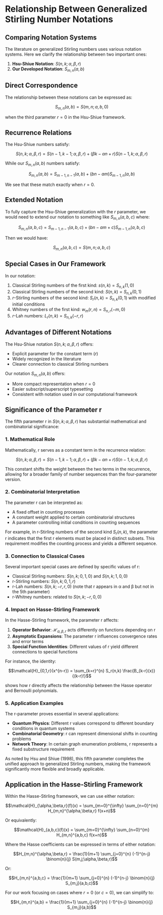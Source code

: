 # Relationship Between Generalized Stirling Number Notations

## Comparing Notation Systems

The literature on generalized Stirling numbers uses various notation systems. Here we clarify the relationship between two important ones:

1. **Hsu-Shiue Notation**: $S(n,k;\alpha,\beta,r)$
2. **Our Developed Notation**: $S_{m,n}(a,b)$

## Direct Correspondence

The relationship between these notations can be expressed as:

$$S_{m,n}(a,b) = S(m,n;a,b,0)$$

when the third parameter $r=0$ in the Hsu-Shiue framework.

## Recurrence Relations

The Hsu-Shiue numbers satisfy:

$$S(n,k;\alpha,\beta,r) = S(n-1,k-1;\alpha,\beta,r) + (\beta k - \alpha n + r)S(n-1,k;\alpha,\beta,r)$$

While our $S_{m,n}(a,b)$ numbers satisfy:

$$S_{m,n}(a,b) = S_{m-1,n-1}(a,b) + (bn - am)S_{m-1,n}(a,b)$$

We see that these match exactly when $r=0$.

## Extended Notation

To fully capture the Hsu-Shiue generalization with the $r$ parameter, we would need to extend our notation to something like $S_{m,n}(a,b,c)$ where:

$$S_{m,n}(a,b,c) = S_{m-1,n-1}(a,b,c) + (bn - am + c)S_{m-1,n}(a,b,c)$$

Then we would have:

$$S_{m,n}(a,b,c) = S(m,n;a,b,c)$$

## Special Cases in Our Framework

In our notation:

1. Classical Stirling numbers of the first kind: $s(n,k) = S_{n,k}(1,0)$
2. Classical Stirling numbers of the second kind: $S(n,k) = S_{n,k}(0,1)$
3. $r$-Stirling numbers of the second kind: $S_r(n,k) = S_{n,k}(0,1)$ with modified initial conditions
4. Whitney numbers of the first kind: $w_m(r,n) = S_{n,r}(-m,0)$
5. $r$-Lah numbers: $L_r(n,k) = S_{n,k}(-r,r)$

## Advantages of Different Notations

The Hsu-Shiue notation $S(n,k;\alpha,\beta,r)$ offers:
- Explicit parameter for the constant term ($r$)
- Widely recognized in the literature
- Clearer connection to classical Stirling numbers

Our notation $S_{m,n}(a,b)$ offers:
- More compact representation when $r=0$
- Easier subscript/superscript typesetting
- Consistent with notation used in our computational framework

## Significance of the Parameter r

The fifth parameter r in $S(n,k;\alpha,\beta,r)$ has substantial mathematical and combinatorial significance:

### 1. Mathematical Role

Mathematically, r serves as a constant term in the recurrence relation:

$$S(n,k;\alpha,\beta,r) = S(n-1,k-1;\alpha,\beta,r) + (\beta k - \alpha n + r)S(n-1,k;\alpha,\beta,r)$$

This constant shifts the weight between the two terms in the recurrence, allowing for a broader family of number sequences than the four-parameter version.

### 2. Combinatorial Interpretation

The parameter r can be interpreted as:

- A fixed offset in counting processes
- A constant weight applied to certain combinatorial structures
- A parameter controlling initial conditions in counting sequences

For example, in r-Stirling numbers of the second kind $S_r(n,k)$, the parameter r indicates that the first r elements must be placed in distinct subsets. This requirement modifies the counting process and yields a different sequence.

### 3. Connection to Classical Cases

Several important special cases are defined by specific values of r:

- Classical Stirling numbers: $S(n,k;0,1,0)$ and $S(n,k;1,0,0)$
- r-Stirling numbers: $S(n,k;0,1,r)$
- r-Lah numbers: $S(n,k;-r,r,0)$ (note that r appears in α and β but not in the 5th parameter)
- r-Whitney numbers: related to $S(n,k;-r,0,0)$

### 4. Impact on Hasse-Stirling Framework

In the Hasse-Stirling framework, the parameter r affects:

1. **Operator Behavior**: $\mathcal{H}_{\alpha,\beta,r}$ acts differently on functions depending on r
2. **Asymptotic Expansions**: The parameter r influences convergence rates and error terms
3. **Special Function Identities**: Different values of r yield different connections to special functions

For instance, the identity:

$$\mathcal{H}_{0,1,r}(x^{n-r}) = \sum_{k=r}^{n} S_r(n,k) \frac{B_{k-r}(x)}{(k-r)!}$$

shows how r directly affects the relationship between the Hasse operator and Bernoulli polynomials.

### 5. Application Examples

The r-parameter proves essential in several applications:

- **Quantum Physics**: Different r values correspond to different boundary conditions in quantum systems
- **Combinatorial Geometry**: r can represent dimensional shifts in counting problems
- **Network Theory**: In certain graph enumeration problems, r represents a fixed substructure requirement

As noted by Hsu and Shiue (1998), this fifth parameter completes the unified approach to generalized Stirling numbers, making the framework significantly more flexible and broadly applicable.

## Application in the Hasse-Stirling Framework

Within the Hasse-Stirling framework, we can use either notation:

$$\mathcal{H}_{\alpha,\beta,r}(f)(x) = \sum_{m=0}^{\infty} \sum_{n=0}^{m} H_{m,n}^{\alpha,\beta,r} f(x+n)$$

Or equivalently:

$$\mathcal{H}_{a,b,c}(f)(x) = \sum_{m=0}^{\infty} \sum_{n=0}^{m} H_{m,n}^{a,b,c} f(x+n)$$

Where the Hasse coefficients can be expressed in terms of either notation:

$$H_{m,n}^{\alpha,\beta,r} = \frac{1}{m+1} \sum_{j=0}^{n} (-1)^{n-j} \binom{n}{j} S(m,j;\alpha,\beta,r)$$

Or:

$$H_{m,n}^{a,b,c} = \frac{1}{m+1} \sum_{j=0}^{n} (-1)^{n-j} \binom{n}{j} S_{m,j}(a,b,c)$$

For our work focusing on cases where $r=0$ (or $c=0$), we can simplify to:

$$H_{m,n}^{a,b} = \frac{1}{m+1} \sum_{j=0}^{n} (-1)^{n-j} \binom{n}{j} S_{m,j}(a,b)$$
